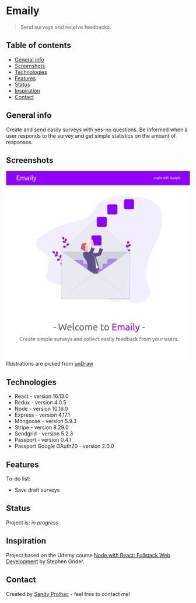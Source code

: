 # Emaily

> Send surveys and receive feedbacks.

## Table of contents

-   [General info](#general-info)
-   [Screenshots](#screenshots)
-   [Technologies](#technologies)
-   [Features](#features)
-   [Status](#status)
-   [Inspiration](#inspiration)
-   [Contact](#contact)

## General info

Create and send easily surveys with yes-no questions. Be informed when a user responds to the survey and get simple statistics on the amount of responses.

## Screenshots

![Example screenshot](./screenshot.png)
Illustrations are picked from [unDraw](https://undraw.co/)

## Technologies

-   React - version 16.13.0
-   Redux - version 4.0.5
-   Node - version 10.16.0
-   Express - version 4.17.1
-   Mongoose - version 5.9.3
-   Stripe - version 8.29.0
-   Sendgrid - version 5.2.3
-   Passport - version 0.4.1
-   Passport Google OAuth20 - version 2.0.0

## Features

To-do list:

-   Save draft surveys

## Status

Project is: _in progress_

## Inspiration

Project based on the Udemy course [Node with React: Fullstack Web Development](https://www.udemy.com/course/node-with-react-fullstack-web-development/) by Stephen Grider.

## Contact

Created by [Sandy Prolhac](https://www.linkedin.com/in/sandy-prolhac/) - feel free to contact me!
